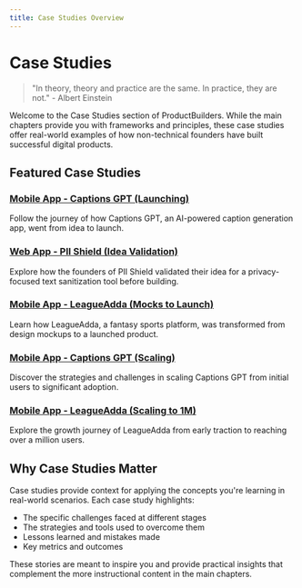 ```yaml
---
title: Case Studies Overview
---
```


# Case Studies

> "In theory, theory and practice are the same. In practice, they are not." - Albert Einstein

Welcome to the Case Studies section of ProductBuilders. While the main chapters provide you with frameworks and principles, these case studies offer real-world examples of how non-technical founders have built successful digital products.

## Featured Case Studies

### [Mobile App - Captions GPT (Launching)](/case-studies/captions-gpt-launching)
Follow the journey of how Captions GPT, an AI-powered caption generation app, went from idea to launch.

### [Web App - PII Shield (Idea Validation)](/case-studies/pii-shield-validation)
Explore how the founders of PII Shield validated their idea for a privacy-focused text sanitization tool before building.

### [Mobile App - LeagueAdda (Mocks to Launch)](/case-studies/leagueadda-mocks-to-launch)
Learn how LeagueAdda, a fantasy sports platform, was transformed from design mockups to a launched product.

### [Mobile App - Captions GPT (Scaling)](/case-studies/captions-gpt-scaling)
Discover the strategies and challenges in scaling Captions GPT from initial users to significant adoption.

### [Mobile App - LeagueAdda (Scaling to 1M)](/case-studies/leagueadda-scaling)
Explore the growth journey of LeagueAdda from early traction to reaching over a million users.

## Why Case Studies Matter

Case studies provide context for applying the concepts you're learning in real-world scenarios. Each case study highlights:

- The specific challenges faced at different stages
- The strategies and tools used to overcome them
- Lessons learned and mistakes made
- Key metrics and outcomes

These stories are meant to inspire you and provide practical insights that complement the more instructional content in the main chapters. 